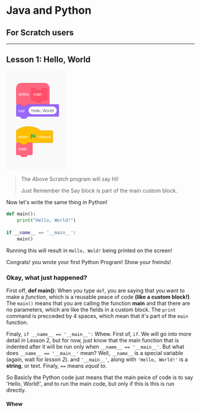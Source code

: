 # Java and Python

## For Scratch users

---

## Lesson 1: Hello, World

![A Scratch program](ScratchHello.png  "Make sure to put the say in a custom block")
>The Above Scratch program will say Hi!
>
>Just Remember the Say block is part of the main custom block.

Now let's write the same thing in Python!

```python
def main():
    print("Hello, World!")

if __name__ == '__main__':
    main()
```

Running this will result in `Hello, Wold!` being printed on the screen!

 Congrats! you wrote your first Python Program! Show your freinds!

### Okay, what just happened?

First off, **def main():**
When you type `def`, you are saying that you want to make a *function*, which is a reusable peace of code **(like a custom block!)**. The `main()` means that you are calling the function **main** and that there are no parameters, which are like the fields in a custom block.
The `print` command is precceded by 4 spaces, which mean that it's part of the `main` function.

Finaly, `if __name__ == '__main__':` Whew. First of, `if`. We will go into more detail in Lesson 2, but for now, just know that the main function that is indented after it will be run only when `__name__ == '__main__'`. But what does `__name__ == '__main__'` mean? Well, `__name__` is a special variable (again, wait for *lesson 2*). and `'__main__'`, along with `'Hello, World!'` is a **string**, or text. Finaly, `==` means *equal to*.

So Basicly the Python code just means that the main peice of code is to say 'Hello, World!', and to run the main code, but only if this is this is run directly.

#### Whew
